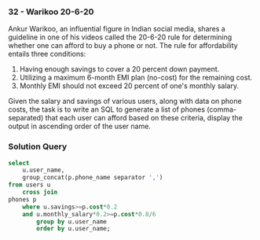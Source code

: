 ###  32 - Warikoo 20-6-20

Ankur Warikoo, an influential figure in Indian social media, shares a guideline in one of his videos called the 20-6-20 rule for determining whether one can afford to buy a phone or not. The rule for affordability entails three conditions:

 

1. Having enough savings to cover a 20 percent down payment.
2. Utilizing a maximum 6-month EMI plan (no-cost) for the remaining cost.
3. Monthly EMI should not exceed 20 percent of one's monthly salary.

Given the salary and savings of various users, along with data on phone costs, the task is to write an SQL to generate a list of phones (comma-separated) that each user can afford based on these criteria, display the output in ascending order of the user name.

### Solution Query

```sql
select 
	u.user_name,
    group_concat(p.phone_name separator ',')
from users u
	cross join 
phones p
	where u.savings>=p.cost*0.2 
    and u.monthly_salary*0.2>=p.cost*0.8/6
		group by u.user_name
		order by u.user_name;
```

